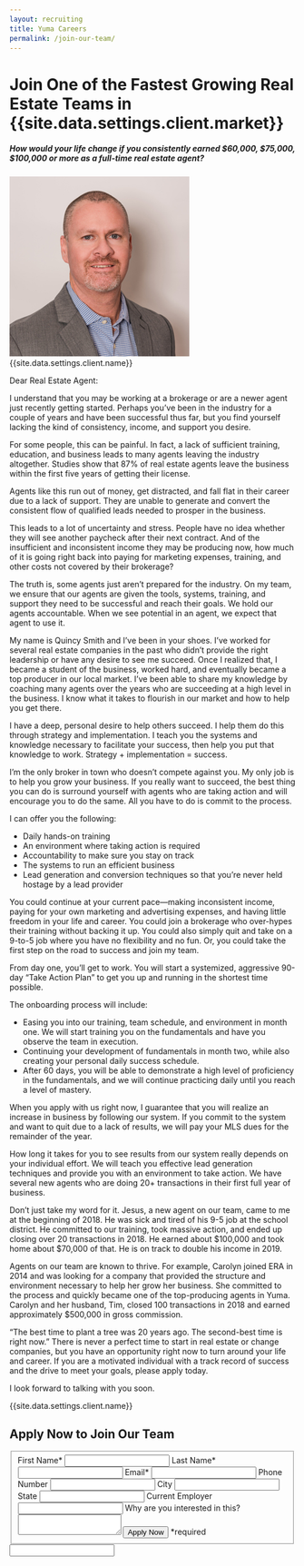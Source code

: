 ```yaml
---
layout: recruiting
title: Yuma Careers
permalink: /join-our-team/
---
```


<div class="recruiting-page">
<h1 class="join-us">Join One of the Fastest Growing Real Estate Teams in {{site.data.settings.client.market}}</h1>
<h5 class="join-us-subtitle">How would your life change if you consistently earned $60,000, $75,000, $100,000 or more as a full-time real estate agent?</h5>
<div class="recruiting-photo">
<span class="client-image-container">
<img src="/img/headshot.jpg" alt="{{site.data.settings.client.name}}" class="client-image"/>
</span>
<figcaption class="caption">{{site.data.settings.client.name}}</figcaption>
</div>


<p>Dear Real Estate Agent:</p>

<p>I understand that you may be working at a brokerage or are a newer agent just recently getting started. Perhaps you’ve been in the industry for a couple of years and have been successful thus far, but you find yourself lacking the kind of consistency, income, and support you desire.</p>

<p>For some people, this can be painful. In fact, a lack of sufficient training, education, and business leads to many agents leaving the industry altogether. Studies show that 87% of real estate agents leave the business within the first five years of getting their license.</p>

<p>Agents like this run out of money, get distracted, and fall flat in their career due to a lack of support. They are unable to generate and convert the consistent flow of qualified leads needed to prosper in the business.</p>

<p>This leads to a lot of uncertainty and stress. People have no idea whether they will see another paycheck after their next contract. And of the insufficient and inconsistent income they may be producing now, how much of it is going right back into paying for marketing expenses, training, and other costs not covered by their brokerage?</p>

<p>The truth is, some agents just aren’t prepared for the industry. On my team, we ensure that our agents are given the tools, systems, training, and support they need to be successful and reach their goals. We hold our agents accountable. When we see potential in an agent, we expect that agent to use it.</p>

<p>My name is Quincy Smith and I’ve been in your shoes. I’ve worked for several real estate companies in the past who didn’t provide the right leadership or have any desire to see me succeed. Once I realized that, I became a student of the business, worked hard, and eventually became a top producer in our local market. I’ve been able to share my knowledge by coaching many agents over the years who are succeeding at a high level in the business. I know what it takes to flourish in our market and how to help you get there.</p>

<p>I have a deep, personal desire to help others succeed. I help them do this through strategy and implementation. I teach you the systems and knowledge necessary to facilitate your success, then help you put that knowledge to work. Strategy + implementation = success.</p>


<p>I’m the only broker in town who doesn’t compete against you. My only job is to help you grow your business. If you really want to succeed, the best thing you can do is surround yourself with agents who are taking action and will encourage you to do the same. All you have to do is commit to the process.</p>

<p>I can offer you the following:
<ul class="indent">
<li>Daily hands-on training</li>
<li>An environment where taking action is required</li>
<li>Accountability to make sure you stay on track</li>
<li>The systems to run an efficient business</li>
<li>Lead generation and conversion techniques so that you’re never held hostage by a lead provider</li>
</ul></p>

<p>You could continue at your current pace—making inconsistent income, paying for your own marketing and advertising expenses, and having little freedom in your life and career. You could join a brokerage who over-hypes their training without backing it up. You could also simply quit and take on a 9-to-5 job where you have no flexibility and no fun. Or, you could take the first step on the road to success and join my team.</p>

<p>From day one, you’ll get to work. You will start a systemized, aggressive 90-day “Take Action Plan” to get you up and running in the shortest time possible.</p>

<p>The onboarding process will include:
<ul class="indent">
<li>Easing you into our training, team schedule, and environment in month one. We will start training you on the fundamentals and have you observe the team in execution.</li>
<li>Continuing your development of fundamentals in month two, while also creating your personal daily success schedule.</li>
<li>After 60 days, you will be able to demonstrate a high level of proficiency in the fundamentals, and we will continue practicing daily until you reach a level of mastery. </li>
</ul></p>

<p>When you apply with us right now, I guarantee that you will realize an increase in business by following our system. If you commit to the system and want to quit due to a lack of results, we will pay your MLS dues for the remainder of the year.</p>

<p>How long it takes for you to see results from our system really depends on your individual effort. We will teach you effective lead generation techniques and provide you with an environment to take action. We have several new agents who are doing 20+ transactions in their first full year of business.</p>

<p>Don’t just take my word for it. Jesus, a new agent on our team, came to me at the beginning of 2018. He was sick and tired of his 9-5 job at the school district. He committed to our training, took massive action, and ended up closing over 20 transactions in 2018. He earned about $100,000 and took home about $70,000 of that. He is on track to double his income in 2019.</p>

<p>Agents on our team are known to thrive. For example, Carolyn joined ERA in 2014 and was looking for a company that provided the structure and environment necessary to help her grow her business. She committed to the process and quickly became one of the top-producing agents in Yuma. Carolyn and her husband, Tim, closed 100 transactions in 2018 and earned approximately $500,000 in gross commission.</p>

<p>“The best time to plant a tree was 20 years ago. The second-best time is right now.” There is never a perfect time to start in real estate or change companies, but you have an opportunity right now to turn around your life and career. If you are a motivated individual with a track record of success and the drive to meet your goals, please apply today.</p>

<p>I look forward to talking with you soon.</p>

<p>{{site.data.settings.client.name}}</p>



<h2 class="recruiting">Apply Now to Join Our Team</h2>

<form method="post" class="home-value cta-forms" action="https://formspree.io/{{site.data.settings.client.email}}" onsubmit="return setReturn()">
					<fieldset><label for="firstname">First Name*</label> <input type="text" required="" name="firstname" /> <label for="lastname">Last Name*</label> <input type="text" required="" name="lastname" /> <label for="email">Email*</label> <input type="text" name="name" /> <label for="phone">Phone Number </label> <input type="tel" name="phone" />
						<!--base32-c9gq6t9k68pkcd3jcwpp4rbkcmtk4-base32--><label for="city">City </label> <input type="text" name="city" /> <label for="state">State </label> <input type="text" name="state" /> <label for="employer">Current Employer </label> <input type="text" name="employer" /> <label for="message">Why are you interested in this? </label><textarea name="employer"></textarea>
						<!--base32-c9gq6t9k68pk8cbme5gq4uv4cguqachj70r2urk1edjk6cg-base32--><input class="submit light-light" type="submit" value="Apply Now" name="submitrecruitingForm" /> <span class="asterisk">*required</span></fieldset>
					<!--base32-c9gq6t9k68pk8c9he1t7cxkecdkpedhpe9h6at3me5r7ee1kddhpwx9q71up4tb3f1u6mc3mdcwp6vkg6rw3gc1dc9gq6t9k68-base32-->
					<div class="hidden"><input type="hidden" value="{{site.data.settings.client.email}}" name="_to" /> <input type="hidden" value="Recruiting Contact Request Message From Your Vyral Careers and Training Video Blog" name="_subject" /> <input type="text" name="_gotcha" /></div>
				</form>
